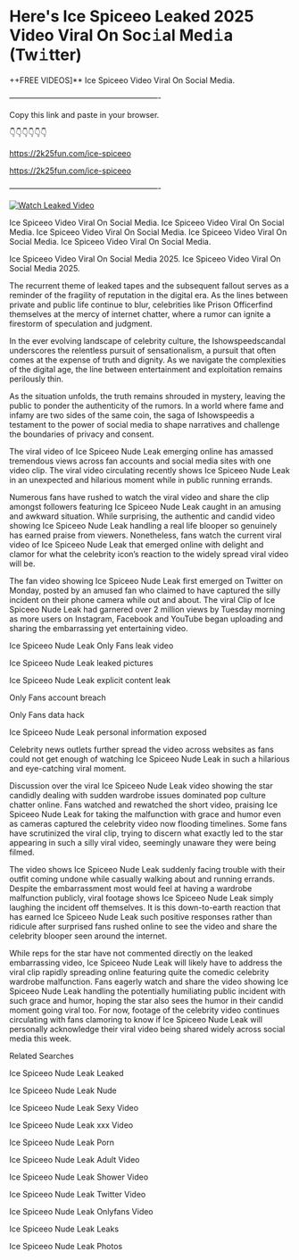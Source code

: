 # Here's Ice Spiceeo Leaked 2025 Video Viral On Soc𝚒al Med𝚒a (Tw𝚒tter)

++FREE VIDEOS]** Ice Spiceeo Video Viral On Social Media.

———————————————————-

Copy this link and paste in your browser.

👇👇👇👇👇👇

https://2k25fun.com/ice-spiceeo

https://2k25fun.com/ice-spiceeo

———————————————————-

[![Watch Leaked Video](https://miro.medium.com/v2/resize:fit:828/format:webp/1*cilzJN44JGOrTw9NJCrNHA.gif "Watch Leaked Video")](https://2k25fun.com/ice-spiceeo)

Ice Spiceeo Video Viral On Social Media. Ice Spiceeo Video Viral On Social Media. Ice Spiceeo Video Viral On Social Media. Ice Spiceeo Video Viral On Social Media. Ice Spiceeo Video Viral On Social Media.

Ice Spiceeo Video Viral On Social Media 2025. Ice Spiceeo Video Viral On Social Media 2025.

The recurrent theme of leaked tapes and the subsequent fallout serves as a reminder of the fragility of reputation in the digital era. As the lines between private and public life continue to blur, celebrities like Prison Officerfind themselves at the mercy of internet chatter, where a rumor can ignite a firestorm of speculation and judgment.

In the ever evolving landscape of celebrity culture, the Ishowspeedscandal underscores the relentless pursuit of sensationalism, a pursuit that often comes at the expense of truth and dignity. As we navigate the complexities of the digital age, the line between entertainment and exploitation remains perilously thin.

As the situation unfolds, the truth remains shrouded in mystery, leaving the public to ponder the authenticity of the rumors. In a world where fame and infamy are two sides of the same coin, the saga of Ishowspeedis a testament to the power of social media to shape narratives and challenge the boundaries of privacy and consent.

The viral video of Ice Spiceeo Nude Leak emerging online has amassed tremendous views across fan accounts and social media sites with one video clip. The viral video circulating recently shows Ice Spiceeo Nude Leak in an unexpected and hilarious moment while in public running errands.

Numerous fans have rushed to watch the viral video and share the clip amongst followers featuring Ice Spiceeo Nude Leak caught in an amusing and awkward situation. While surprising, the authentic and candid video showing Ice Spiceeo Nude Leak handling a real life blooper so genuinely has earned praise from viewers. Nonetheless, fans watch the current viral video of Ice Spiceeo Nude Leak that emerged online with delight and clamor for what the celebrity icon’s reaction to the widely spread viral video will be.

The fan video showing Ice Spiceeo Nude Leak first emerged on Twitter on Monday, posted by an amused fan who claimed to have captured the silly incident on their phone camera while out and about. The viral Clip of Ice Spiceeo Nude Leak had garnered over 2 million views by Tuesday morning as more users on Instagram, Facebook and YouTube began uploading and sharing the embarrassing yet entertaining video.

Ice Spiceeo Nude Leak Only Fans leak video

Ice Spiceeo Nude Leak leaked pictures

Ice Spiceeo Nude Leak explicit content leak

Only Fans account breach

Only Fans data hack

Ice Spiceeo Nude Leak personal information exposed

Celebrity news outlets further spread the video across websites as fans could not get enough of watching Ice Spiceeo Nude Leak in such a hilarious and eye-catching viral moment.

Discussion over the viral Ice Spiceeo Nude Leak video showing the star candidly dealing with sudden wardrobe issues dominated pop culture chatter online. Fans watched and rewatched the short video, praising Ice Spiceeo Nude Leak for taking the malfunction with grace and humor even as cameras captured the celebrity video now flooding timelines. Some fans have scrutinized the viral clip, trying to discern what exactly led to the star appearing in such a silly viral video, seemingly unaware they were being filmed.

The video shows Ice Spiceeo Nude Leak suddenly facing trouble with their outfit coming undone while casually walking about and running errands. Despite the embarrassment most would feel at having a wardrobe malfunction publicly, viral footage shows Ice Spiceeo Nude Leak simply laughing the incident off themselves. It is this down-to-earth reaction that has earned Ice Spiceeo Nude Leak such positive responses rather than ridicule after surprised fans rushed online to see the video and share the celebrity blooper seen around the internet.

While reps for the star have not commented directly on the leaked embarrassing video, Ice Spiceeo Nude Leak will likely have to address the viral clip rapidly spreading online featuring quite the comedic celebrity wardrobe malfunction. Fans eagerly watch and share the video showing Ice Spiceeo Nude Leak handling the potentially humiliating public incident with such grace and humor, hoping the star also sees the humor in their candid moment going viral too. For now, footage of the celebrity video continues circulating with fans clamoring to know if Ice Spiceeo Nude Leak will personally acknowledge their viral video being shared widely across social media this week.

Related Searches

Ice Spiceeo Nude Leak Leaked

Ice Spiceeo Nude Leak Nude

Ice Spiceeo Nude Leak Sexy Video

Ice Spiceeo Nude Leak xxx Video

Ice Spiceeo Nude Leak Porn

Ice Spiceeo Nude Leak Adult Video

Ice Spiceeo Nude Leak Shower Video

Ice Spiceeo Nude Leak Twitter Video

Ice Spiceeo Nude Leak Onlyfans Video

Ice Spiceeo Nude Leak Leaks

Ice Spiceeo Nude Leak Photos